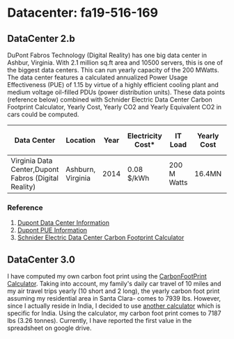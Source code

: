 # Datacenter:  fa19-516-169

## DataCenter 2.b

DuPont Fabros Technology (Digital Reality) has one big data center in
Ashbur, Virginia. With 2.1 million sq.ft area and 10500 servers, this is
one of the biggest data centers. This can run yearly capacity of the 200
MWatts. The data center features a calculated annualized Power Usage
Effectiveness (PUE) of 1.15 by virtue of a highly efficient cooling
plant and medium voltage oil-filled PDUs (power distribution units).
These data points (reference below) combined with Schnider Electric Data
Center Carbon Footprint Calculator,  Yearly Cost, Yearly CO2 and Yearly
Equivalent CO2 in cars could be computed.


| Data Center  | Location | Year  | Electricity Cost*  | IT Load  | Yearly Cost | Yearly CO2 Footprint |Equivalent in Ca |
| ------------ | -------- | ----- | ------------------ |  ------- | ----------- | -------------------- | --------------- |
|Virginia  Data Center,Dupont Fabros (Digital Reality)	|Ashburn, Virginia |2014|0.08 $/kWh|200 M Watts|16.4MN |106380|23450|


### Reference

1. [Dupont Data Center Information](https://www.computerworld.com/article/3412222/the-10-biggest-data-centres-in-the-world.html#slide5)
2. [Dupont PUE Information](https://hostingjournalist.com/news/dupont-fabros-technology-opens-energy-efficient-mega-data-center-on-its-ashburn-campus/)
3. [Schnider Electric Data Center Carbon Footprint Calculator](https://www.schneider-electric.com/en/work/solutions/system/s1/data-center-and-network-systems/trade-off-tools/data-center-carbon-footprint-comparison-calculator/)



## DataCenter 3.0
I have computed my own carbon foot print using the [CarbonFootPrint Calculator](http://carbonfootprint.c2es.org/).
Taking into account, my family's daily car travel of 10 miles and my air travel 
trips yearly (10 short and 2 long), the yearly carbon foot print assuming my
residential area in Santa Clara- comes to 7939 lbs. 
However, since I actually reside in India, I decided to use [another calculator](https://www.icicibank.com/go-green/carbon-world-day/indexef62.html)
which is specific for India. Using the calculator, my carbon foot print comes to 
7187 lbs (3.26 tonnes).
Currently, I have reported the first value in the spreadsheet on google drive.
